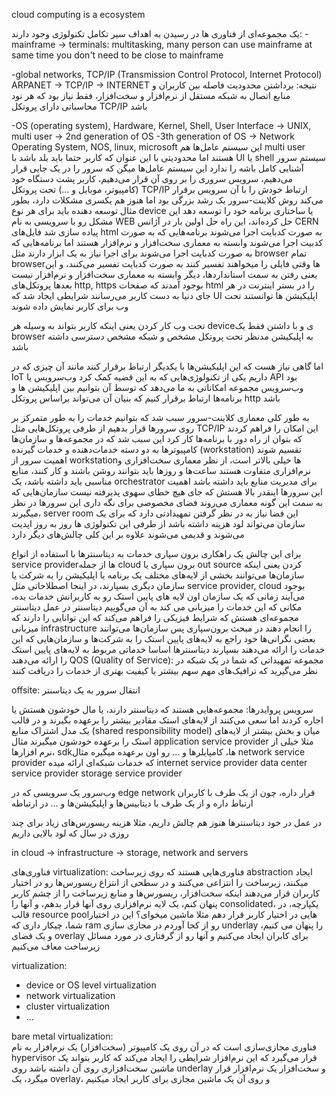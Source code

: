 cloud computing is a ecosystem

یک مجموعه‌ای از فناوری ها در رسیدن به اهداف سیر تکامل تکنولوژی وجود دارند:
-mainframe -> terminals:
	multitasking, many person can use mainframe at same time
	 you don't need to be close to mainframe

-global networks, TCP/IP (Transmission Control Protocol, Internet Protocol)
	ARPANET -> TCP/IP -> INTERNET
نتیجه: برداشتن محدودیت فاصله بین کاربران و منابع اتصال به شبکه مستقل از نرم‌افزار و سخت‌افزار، فقط نیاز بود که هر نود محاسباتی دارای پروتکل TCP/IP باشد

-OS (operating system), Hardware, Kernel, Shell, User Interface -> UNIX, multi user -> 2nd generation of OS
-3th generation of OS -> Network Operating System, NOS, linux, microsoft
این سیستم عامل‌ها هم multi user هستند اما محدودیتی با این عنوان که کاربر حتما باید بلد باشد با UI یا shell سیستم سرور آشنایی کامل باشه را ندارد
این سیستم عامل‌ها میگن که سرور را در یک جایی قرار می‌دهیم، سرویس سروری را بر روی آن قرار می‌دهیم، کاربر پشت دستگاه خود (کامپیوتر، موبایل و ...) تحت پروتکل TCP/IP ارتباط خودش را با آن سرویس برقرار می‌کند
روش کلاینت-سرور یک رشد بزرگی بود اما هنوز هم یکسری مشکلات دارد، بطور مثال توسعه دهنده باید برای هر نوع device یا ساختاری برنامه خود را توسعه دهد
این مشکل رو با سرویسی به نام WEB حل کرده‌اند، این راه حل اولین بار در آژانس CERN پیاده سازی شد
فایل‌های  html به صورت کدبایت اجرا می‌شوند
برنامه‌هایی که به صورت کدبیت اجرا می‌شوند وابسته به معماری سخت‌افزار و نرم‌افزار هستند
اما برنامه‌هایی که به صورت کدبایت اجرا می‌شوند برای اجرا نیاز به یک ابزار دارند مثل browser
تمام browserها وقتی فایلی را میخواهند تفسیر کنند به صورت کدبایت تفسیر می‌کنند، و این یعنی رفتن به سمت استانداردها، دیگر وابسته به معماری سخت‌افزار و نرم‌افزار نیست
بعدها پروتکل‌های http, https بوجود آمدند که صفحات html را در بستر اینترنت در هر جای دنیا به دست کاربر می‌رسانند
شرایطی ایجاد شد که UI اپلیکیشن ها توانستند تحت وب برای کاربر نمایش داده شوند


تحت وب کار کردن یعنی اینکه کاربر بتواند به وسیله هر deviceی و با داشتن فقط یک browser به اپلیکیشن مدنظر تحت پروتکل مشخص و شبکه مشخص دسترسی داشته باشد

اما گاهی نیاز هست که این اپلیکیشن‌ها با یکدیگر ارتباط برقرار کنند مانند آن چیزی که در IoT داریم
یکی از تکنولوژی‌هایی که به این قضیه کمک کرد وب‌سرویس یا API بود
وب‌سرویس مجموعه امکاناتی به ما می‌دهد که توسط آن بتوانیم بین اپلیکیشن ها و برنامه‌ها ارتباط برقرار کنیم
که بنیان آن می‌تواند براساس پروتکل http باشد

به طور کلی معماری کلاینت-سرور سبب شد که بتوانیم خدمات را به طور متمرکز بر روی سرورها قرار بدهیم
از طرفی پروتکل‌هایی مثل TCP/IP این امکان را فراهم کردند که بتوان از راه دور با برنامه‌ها کار کرد
این سبب شد که در مجموعه‌ها و سازمان‌ها کامپیوترها به دو دسته خدمات‌دهنده و خدمات گیرنده (workstation) تقسیم شوند
اهمیت سرور از workstationها خیلی بالاتر است، از نظر معماری سخت‌افزاری و نرم‌افزاری متفاوت هستند
ساعت‌ها و روزها باید بتوانند روشن باشند و کار کنند، منابع مناسبی باید داشته باشد، یک orchestrator برای مدیریت منابع باید داشته باشد
اهمیت این سرورها اینقدر بالا هستش که جای هیچ خطای سهوی پذیرفته نیست
سازمان‌هایی که به سمت این گونه معماری می‌روند فضای مخصوصی برای نگه داری این سرورها در نظر میگیرند، server room
این فضا نیاز به در نظر گرفتن تمهیدادتی دارد که برای یک سازمان می‌تواند لود هزینه داشته باشد
از طرفی این تکنولوژی ها روز به روز اپدیت می‌شوند و قدیمی ‌می‌شوند
علاوه بر این کلی چالش‌های دیگر دارد

برای این چالش یک راهکاری برون سپاری خدمات به دیتاسنترها با استفاده از انواع service providerها از جمله cloud
برون سپاری یا out source کردن یعنی اینکه سازمان‌ها می‌توانند بخشی از لایه‌های مختلف یک برنامه یا اپلیکیشن‌ را به شرکت یا سازمان دیگری بسپارند، در اینجا اصطلاحاتی مثل service provider, cloud بوجود می‌آیند
زمانی که یک سازمان اون لایه های پایین استک رو به کاربرانش خدمات بده، مکانی که این خدمات را میزبانی می کند به آن می‌گوییم دیتاسنتر
در عمل دیتاسنتر مجموعه‌ای هستش که شرایط فیزیکی را فراهم می‌کند که این توانایی را دارند که میزبانی infrastructure را انجام دهند
در مبحث برون‌سپاری پس سازمان‌ها می‌توانند بعضی نگرانی‌ها خود راجع به لایه‌‌های پایین استک را به شرکت‌ها و سازمان‌هایی که این خدمات را ارائه می‌دهند بسپارند
دیتاسنترها اساسا خدماتی مربوط به لایه‌های پایین استک را ارائه می‌دهند
QOS (Quality of Service): مجموعه تمهیداتی که شما در یک شبکه در نظر می‌گیرید که ترافیک‌های مهم سهم بیشتر یا کیفیت بهتری از خدمات را دریافت کنند

offsite: انتقال سرور به یک دیتاسنتر

سرویس پروایدرها:
مجموعه‌هایی هستند که دیتاسنتر دارند، یا مال خودشون هستش یا اجاره کردند
اما سعی می‌کنند از لایه‌های استک مقادیر بیشتر را برعهده بگیرند و در قالب یک مدل اشتراک منابع (shared responsibility model) میان و بخش بیشتر از لایه‌های استک را برعهده خودشون میگیرند
مثال application service provider
مثلا خیلی از نرم افزارها، sdkها، کامپایلرها و ... رو اون برعهده میگیره
مثال network service provider
که خدمات شبکه‌ای ارائه میده
internet service provider
data center service provider
storage service provider

وب‌سرور یک سرویسی که در edge network قرار داره، چون از یک طرف با کاربران ارتباط داره و از یک طرف با دیتابیس‌ها و اپلیکیشن‌ها و ... در ارتباطه

در عمل در خود دیتاسنترها هنوز هم چالش داریم، مثلا هزینه ریسورس‌های زیاد برای چند روزی در سال که لود بالایی داریم

in cloud -> infrastructure -> storage, network and servers

فناوری‌های virtualization: فناوری‌هایی هستند که روی زیرساخت abstraction ایجاد میکنند، زیرساخت را انتزاعی می‌کنند و در سطحی از انتزاع ریسورس‌ها رو در اختیار کاربران قرار می‌دهند
اینکه سخت‌افزار، ریسورس‌ها و منابع زیرساخت را از چشم کاربر پنهان کنم، یک لایه‌ نرم‌افزاری روی آنها قرار بدهم، و آنها را consolidated، یکپارچه، در قالب resource poolهایی در اختیار کاربر قرار دهم
مثلا ماشین میخوای؟ این در اختیار شما، چیکار داری که ram رو از کجا آوردم
در مجازی سازی underlay را پنهان می کنیم، و یک فضای overlay برای کابران ایجاد می‌کنیم و آنها رو از گرفتاری در مورد مسائل زیرساخت معاف می‌کنیم

virtualization:
- device or OS level virtualization
- network virtualization
- cluster virtualization
- ...


bare metal virtualization:  
فناوری مجازی‌سازی است که در آن روی یک کامپیوتر (سخت‌افزار) یک نرم‌افزار به نام hypervisor قرار می‌گیرد که این نرم‌افزار شرایطی را ایجاد می‌کند که کاربر بتواند یک ماشین سخت‌افزاری روی آن داشته باشد
روی underlay و سخت‌افزار یک نرم‌افزار قرار میگرد، یک overlay، و روی آن یک ماشین مجازی برای کاربر ایجاد میکنیم

